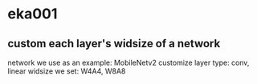 # eka001
custom each layer's widsize of a network
---
network we use as an example: MobileNetv2
customize layer type: conv, linear
widsize we set: W4A4, W8A8
